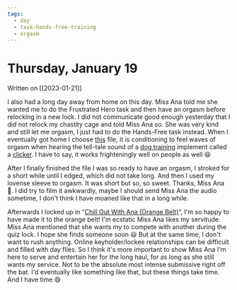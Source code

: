 ```yaml
---
tags:
  - day
  - task-hands-free-training
  - orgasm
---
```


# Thursday, January 19

Written on [[2023-01-21]]

I also had a long day away from home on this day. Miss Ana told me she wanted me to do the Frustrated Hero task and then have an orgasm before relocking in a new lock. I did not communicate good enough yesterday that I did not relock my chastity cage and told Miss Ana so. She was very kind and still let me orgasm, I just had to do the Hands-Free task instead. When I eventually got home I choose [this](https://lilithunleashed.net/2022/10/13/clicker-indoctrination/) file, it is conditioning to feel waves of orgasm when hearing the tell-tale sound of a [dog training](https://en.wikipedia.org/wiki/Clicker_training) implement called a [clicker](https://en.wikipedia.org/wiki/Clicker). I have to say, it works frighteningly well on people as well 😆

After I finally finished the file I was so ready to have an orgasm, I stroked for a short while until I edged, which did not take long. And then I used my lovense sleeve to orgasm. It was short but so, so sweet. Thanks, Miss Ana 🧡. I did try to film it awkwardly, maybe I should send Miss Ana the audio sometime, I don't think I have moaned like that in a long while.

Afterwards I locked up in “[Chill Out With Ana (Orange Belt)](https://chaster.app/explore/63c6a4d5849dfc8821dd04b5)”, I'm so happy to have made it to the orange belt! I'm ecstatic Miss Ana likes my servitude. Miss Ana mentioned that she wants my to compete with another during the quiz lock. I hope she finds someone soon 😃 But at the same time, I don't want to rush anything. Online keyholder/lockee relationships can be difficult and filled with day flies. So I think it's more important to show Miss Ana I'm here to serve and entertain her for the long haul, for as long as she still wants my service. Not to be the absolute most intense submissive right off the bat. I'd eventually like something like that, but these things take time. And I have time 😄 